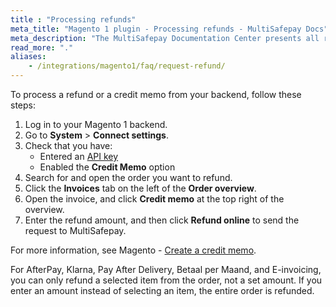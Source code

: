 ```yaml
---
title : "Processing refunds"
meta_title: "Magento 1 plugin - Processing refunds - MultiSafepay Docs"
meta_description: "The MultiSafepay Documentation Center presents all relevant information about our Plugins and API. You can also find support pages for payment methods, tools and general questions as well as the contact details of our Support and Integration Teams."
read_more: "."
aliases: 
    - /integrations/magento1/faq/request-refund/
---
```

To process a refund or a credit memo from your backend, follow these steps:

1. Log in to your Magento 1 backend. 
2. Go to **System** > **Connect settings**.
3. Check that you have:
    - Entered an [API key](/faq/general/multisafepay-glossary/#api-key)
    - Enabled the **Credit Memo** option
4. Search for and open the order you want to refund.
5. Click the **Invoices** tab on the left of the **Order overview**.
6. Open the invoice, and click **Credit memo** at the top right of the overview.
7. Enter the refund amount, and then click **Refund online** to send the request to MultiSafepay.

For more information, see Magento - [Create a credit memo](https://docs.magento.com/m1/ce/user_guide/order-processing/credit-memo-create.html). 

For AfterPay, Klarna, Pay After Delivery, Betaal per Maand, and E-invoicing, you can only refund a selected item from the order, not a set amount. If you enter an amount instead of selecting an item, the entire order is refunded.
 





